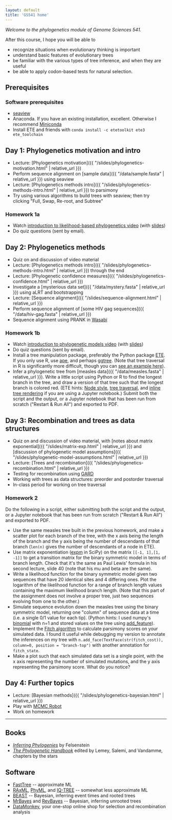 ```yaml
---
layout: default
title: 'GS541 home'
---
```


<!--
https://docs.google.com/document/d/1bDTYk5WPVvvuVzD3DEVma-03TxJL5bjbYpwMvIwHRNE/edit
-->

_Welcome to the phylogenetics module of Genome Sciences 541._

After this course, I hope you will be able to

* recognize situations when evolutionary thinking is important
* understand basic features of evolutionary trees
* be familiar with the various types of tree inference, and when they are useful
* be able to apply codon-based tests for natural selection.


## Prerequisites

### Software prerequisites

* [seaview](http://doua.prabi.fr/software/seaview)
* Anaconda. If you have an existing installation, excellent. Otherwise I recommend [Miniconda](https://docs.conda.io/en/latest/miniconda.html)
* Install ETE and friends with `conda install -c etetoolkit ete3 ete_toolchain`


## Day 1: Phylogenetics motivation and intro

* Lecture: [Phylogenetics motivation]({{ "/slides/phylogenetics-motivation.html" | relative_url }})
* Perform sequence alignment on [sample data]({{ "/data/sample.fasta" | relative_url }}) using seaview
* Lecture: [Phylogenetics methods intro]({{ "/slides/phylogenetics-methods-intro.html" | relative_url }}) to parsimony
* Try using various algorithms to build trees with seaview; then try clicking "Full, Swap, Re-root, and Subtree"

### Homework 1a

* Watch [introduction to likelihood-based phylogenetics video](https://www.youtube.com/watch?v=1r4z0YJq580) (with [slides](https://github.com/phyloseminar/phyloseminar.org/blob/master/material/76lewis/phyloseminar-lewis-part1.pdf))
* Do quiz questions (sent by email).


## Day 2: Phylogenetics methods

* Quiz on and discussion of video material
* Lecture: [Phylogenetics methods intro]({{ "/slides/phylogenetics-methods-intro.html" | relative_url }}) through the end
* Lecture: [Phylogenetic confidence measures]({{ "/slides/phylogenetics-confidence.html" | relative_url }})
* Investigate a [mysterious data set]({{ "/data/mystery.fasta" | relative_url }}) using aLRT and bootstrapping
* Lecture: [Sequence alignment]({{ "/slides/sequence-alignment.html" | relative_url }})
* Perform sequence alignment of [some HIV gag sequences]({{ "/data/hiv-gag.fasta" | relative_url }})
* Sequence alignment using PRANK in [Wasabi](http://wasabiapp.org)

### Homework 1b

* Watch [introduction to phylogenetic models video](https://www.youtube.com/watch?v=UsLeY0wZr4Y) (with [slides](https://github.com/phyloseminar/phyloseminar.org/blob/master/material/77lewis/phyloseminar-lewis-part2.pdf))
* Do quiz questions (sent by email).
* Install a tree manipulation package, preferably the Python package [ETE](http://etetoolkit.org). If you only use R, use [ape](https://cran.r-project.org/web/packages/ape/index.html), and perhaps [ggtree](https://github.com/GuangchuangYu/ggtree). (Note that tree traversal in R is significantly more difficult, though you can [see an example here](http://rpubs.com/ematsen/ape-traversal-sample)).
* Infer a phylogenetic tree from [measles data]({{ "/data/measles.fasta" | relative_url }}). Write a little script using Python or R to find the longest branch in the tree, and draw a version of that tree such that the longest branch is colored red. (ETE hints: [Node style](http://etetoolkit.org/docs/latest/tutorial/tutorial_drawing.html#node-style), [tree traversal](http://etetoolkit.org/docs/latest/tutorial/tutorial_trees.html#traversing-browsing-trees), and [inline tree rendering](http://etetoolkit.org/ipython_notebook/) if you are using a Jupyter notebook.) Submit both the script and the output, or a Jupyter notebook that has been run from scratch ("Restart & Run All") and exported to PDF.


## Day 3: Recombination and trees as data structures

* Quiz on and discussion of video material, with [notes about matrix exponential]({{ "/slides/matrix-exp.html" | relative_url }}) and [discussion of phylogenetic model assumptions]({{ "/slides/phylogenetic-model-assumptions.html" | relative_url }})
* Lecture: [Trees and recombination]({{ "/slides/phylogenetics-recombination.html" | relative_url }})
* Testing for recombination using [GARD](http://datamonkey.org/gard)
* Working with trees as data structures: preorder and postorder traversal
* In-class period for working on tree traversal

### Homework 2

Do the following in a script, either submitting both the script and the output, or a Jupyter notebook that has been run from scratch ("Restart & Run All") and exported to PDF.

* Use the same measles tree built in the previous homework, and make a scatter plot for each branch of the tree, with the x axis being the length of the branch and the y axis being the number of descendants of that branch (`len(n)` gives the number of descendants of a node in ETE).
* Use matrix exponentiation ([expm](https://docs.scipy.org/doc/scipy/reference/generated/scipy.linalg.expm.html) in SciPy) on the matrix `[[-1, 1],[1, -1]]` to get a transition matrix for the binary symmetric model in terms of branch length. Check that it's the same as Paul Lewis' formula in his second lecture, slide 40 (note that his mu and beta are the same).
* Write a likelihood function for the binary symmetric model given two sequences that have 20 identical sites and 4 differing ones. Plot the logarithm of the likelihood function for a range of branch length values containing the maximum likelihood branch length. (Note that this part of the assignment does not involve a proper tree, just two sequences evolving from one to the other.)
* Simulate sequence evolution down the measles tree using the binary symmetric model, returning one "column" of sequence data at a time (i.e. a single 0/1 value for each tip). (Python hints: I used numpy's [binomial](https://docs.scipy.org/doc/numpy/reference/generated/numpy.random.binomial.html) with n=1 and stored values on the tree using [add_feature](http://etetoolkit.org/docs/latest/tutorial/tutorial_trees.html#node-annotation)).
* Implement the [Fitch algorithm](http://www.cs.ubc.ca/labs/beta/Courses/CPSC536A-01/Class10/class10-notes.html) to calculate parsimony scores on your simulated data. I found it useful while debugging my version to annotate the inferences on my tree with `n.add_face(TextFace(str(fitch_cost)), column=0, position = "branch-top")` with another annotation for `fitch_state`.
* Make a plot such that each simulated data set is a single point, with the x axis representing the number of simulated mutations, and the y axis representing the parsimony score. What do you notice?


## Day 4: Further topics

* Lecture: [Bayesian methods]({{ "/slides/phylogenetics-bayesian.html" | relative_url }})
* Play with [MCMC Robot](https://phylogeny.uconn.edu/mcmc-robot/)
* Work on homework


<hr>


## Books
* [*Inferring Phylogenies*](http://www.sinauer.com/detail.php?id=1775) by Felsenstein
* [*The Phylogenetic Handbook*](http://www.cambridge.org/gb/knowledge/isbn/item2327447/?site_locale=en_GB) edited by Lemey, Salemi, and Vandamme, chapters by the stars


## Software

* [FastTree](http://www.microbesonline.org/fasttree/) -- approximate ML
* [RAxML](http://wwwkramer.in.tum.de/exelixis/software.html), [PhyML](http://www.atgc-montpellier.fr/phyml/), and [IQ-TREE](http://www.iqtree.org/) -- somewhat less approximate ML
* [BEAST](http://beast.bio.ed.ac.uk/) -- Bayesian, inferring event times and rooted trees
* [MrBayes](http://mrbayes.csit.fsu.edu/) and [RevBayes](http://revbayes.github.io/) -- Bayesian, inferring unrooted trees
* [DataMonkey](http://datamonkey.org), your one-stop online shop for selection and recombination analysis
